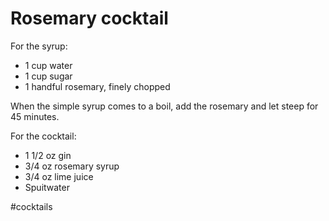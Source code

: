 # Rosemary cocktail

For the syrup:

- 1 cup water
- 1 cup sugar
- 1 handful rosemary, finely chopped

When the simple syrup comes to a boil, add the rosemary and let steep for 45 minutes.

For the cocktail:

- 1 1/2 oz gin
- 3/4 oz rosemary syrup
- 3/4 oz lime juice
- Spuitwater

#cocktails